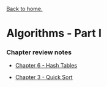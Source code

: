 [Back to home.](../README.md)
# Algorithms - Part I

### Chapter review notes

* [Chapter 6 - Hash Tables](./chapter-6-hash-tables.md)

* [Chapter 3 - Quick Sort](./chapter-3-quick-sort.md)
